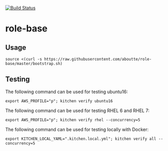 [![Build Status](https://api.travis-ci.org/aboutte/role-base.svg?branch=master)](https://travis-ci.org/aboutte/role-base)


# role-base

## Usage

```
source <(curl -s https://raw.githubusercontent.com/aboutte/role-base/master/bootstrap.sh)
```

## Testing


The following command can be used for testing ubuntu16:

```
export AWS_PROFILE="p"; kitchen verify ubuntu16
```

The following command can be used for testing RHEL 6 and RHEL 7:

```
export AWS_PROFILE="p"; kitchen verify rhel --concurrency=5
```

The following command can be used for testing locally with Docker:

```
export KITCHEN_LOCAL_YAML=".kitchen.local.yml"; kitchen verify all --concurrency=5
```
